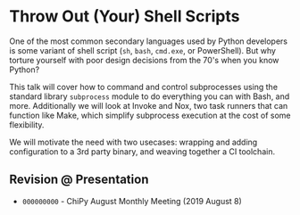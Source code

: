 # Throw Out (Your) Shell Scripts

One of the most common secondary languages used by Python developers is some variant of shell script (`sh`, `bash`, `cmd.exe`, or PowerShell). But why torture yourself with poor design decisions from the 70's when you know Python?

This talk will cover how to command and control subprocesses using the standard library `subprocess` module to do everything you can with Bash, and more. Additionally we will look at Invoke and Nox, two task runners that can function like Make, which simplify subprocess execution at the cost of some flexibility.

We will motivate the need with two usecases: wrapping and adding configuration to a 3rd party binary, and weaving together a CI toolchain.


## Revision @ Presentation

* `000000000` - ChiPy August Monthly Meeting (2019 August 8)
